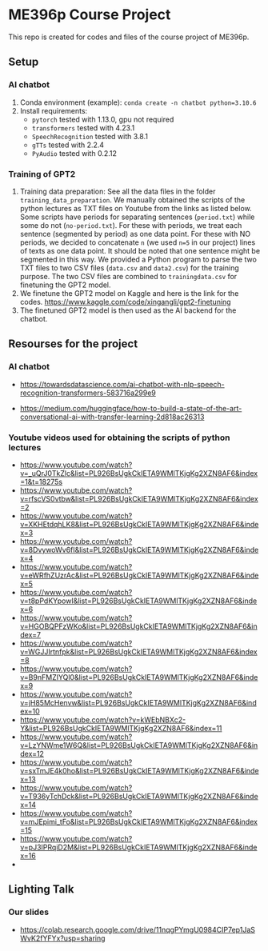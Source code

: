 # ME396p Course Project
This repo is created for codes and files of the course project of ME396p.


## Setup

### AI chatbot
1. Conda environment (example): ```conda create -n chatbot python=3.10.6 ```
2. Install requirements:
    - `pytorch` tested with 1.13.0, gpu not required
    - `transformers` tested with 4.23.1
    - `SpeechRecognition` tested with 3.8.1
    - `gTTs` tested with 2.2.4
    - `PyAudio` tested with 0.2.12


### Training of GPT2
1. Training data preparation: See all the data files in the folder `training_data_preparation`. We manually obtained the scripts of the python lectures as TXT files on Youtube from the links as listed below. Some scripts have periods for separating sentences (`period.txt`) while some do not (`no-period.txt`). For these with periods, we treat each sentence (segmented by period) as one data point. For these with NO periods, we decided to concatenate `n` (we used `n=5` in our project) lines of texts as one data point. It should be noted that one sentence might be segmented in this way. We provided a Python program to parse the two TXT files to two CSV files (`data.csv` and `data2.csv`) for the training purpose. The two CSV files are combined to `trainingdata.csv` for finetuning the GPT2 model.
2. We finetune the GPT2 model on Kaggle and here is the link for the codes. https://www.kaggle.com/code/xingangli/gpt2-finetuning
3. The finetuned GPT2 model is then used as the AI backend for the chatbot.

## Resourses for the project

### AI chatbot
- https://towardsdatascience.com/ai-chatbot-with-nlp-speech-recognition-transformers-583716a299e9

- https://medium.com/huggingface/how-to-build-a-state-of-the-art-conversational-ai-with-transfer-learning-2d818ac26313

### Youtube videos used for obtaining the scripts of python lectures
- https://www.youtube.com/watch?v=_uQrJ0TkZlc&list=PL926BsUgkCkIETA9WMlTKjgKg2XZN8AF6&index=1&t=18275s
- https://www.youtube.com/watch?v=rfscVS0vtbw&list=PL926BsUgkCkIETA9WMlTKjgKg2XZN8AF6&index=2 
- https://www.youtube.com/watch?v=XKHEtdqhLK8&list=PL926BsUgkCkIETA9WMlTKjgKg2XZN8AF6&index=3 
- https://www.youtube.com/watch?v=8DvywoWv6fI&list=PL926BsUgkCkIETA9WMlTKjgKg2XZN8AF6&index=4 
- https://www.youtube.com/watch?v=eWRfhZUzrAc&list=PL926BsUgkCkIETA9WMlTKjgKg2XZN8AF6&index=5 
- https://www.youtube.com/watch?v=t8pPdKYpowI&list=PL926BsUgkCkIETA9WMlTKjgKg2XZN8AF6&index=6 
- https://www.youtube.com/watch?v=HGOBQPFzWKo&list=PL926BsUgkCkIETA9WMlTKjgKg2XZN8AF6&index=7 
- https://www.youtube.com/watch?v=WGJJIrtnfpk&list=PL926BsUgkCkIETA9WMlTKjgKg2XZN8AF6&index=8 
- https://www.youtube.com/watch?v=B9nFMZIYQl0&list=PL926BsUgkCkIETA9WMlTKjgKg2XZN8AF6&index=9 
- https://www.youtube.com/watch?v=jH85McHenvw&list=PL926BsUgkCkIETA9WMlTKjgKg2XZN8AF6&index=10 
- https://www.youtube.com/watch?v=kWEbNBXc2-Y&list=PL926BsUgkCkIETA9WMlTKjgKg2XZN8AF6&index=11 
- https://www.youtube.com/watch?v=LzYNWme1W6Q&list=PL926BsUgkCkIETA9WMlTKjgKg2XZN8AF6&index=12 
- https://www.youtube.com/watch?v=sxTmJE4k0ho&list=PL926BsUgkCkIETA9WMlTKjgKg2XZN8AF6&index=13 
- https://www.youtube.com/watch?v=T936yTchDck&list=PL926BsUgkCkIETA9WMlTKjgKg2XZN8AF6&index=14 
- https://www.youtube.com/watch?v=mJEpimi_tFo&list=PL926BsUgkCkIETA9WMlTKjgKg2XZN8AF6&index=15 
- https://www.youtube.com/watch?v=pJ3IPRqiD2M&list=PL926BsUgkCkIETA9WMlTKjgKg2XZN8AF6&index=16 
- 
## Lighting Talk
### Our slides
- https://colab.research.google.com/drive/11nqgPYmgU0984CIP7ep1JaSWvK2fYFYx?usp=sharing 

